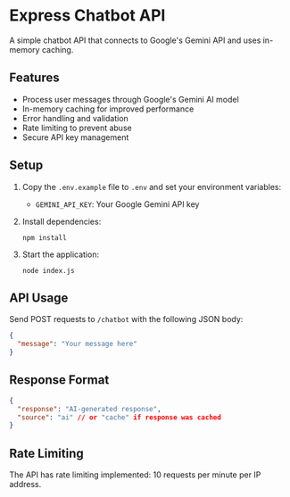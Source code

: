 
# Express Chatbot API

A simple chatbot API that connects to Google's Gemini API and uses in-memory caching.

## Features

- Process user messages through Google's Gemini AI model
- In-memory caching for improved performance
- Error handling and validation
- Rate limiting to prevent abuse
- Secure API key management

## Setup

1. Copy the `.env.example` file to `.env` and set your environment variables:
   - `GEMINI_API_KEY`: Your Google Gemini API key

3. Install dependencies:
   ```
   npm install
   ```

4. Start the application:
   ```
   node index.js
   ```

## API Usage

Send POST requests to `/chatbot` with the following JSON body:
```json
{
  "message": "Your message here"
}
```

## Response Format

```json
{
  "response": "AI-generated response",
  "source": "ai" // or "cache" if response was cached
}
```

## Rate Limiting

The API has rate limiting implemented: 10 requests per minute per IP address.
